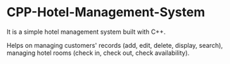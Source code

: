 # CPP-Hotel-Management-System
It is a simple hotel management system built with C++.

Helps on managing customers' records (add, edit, delete, display, search), managing hotel rooms (check in, check out, check availability).
